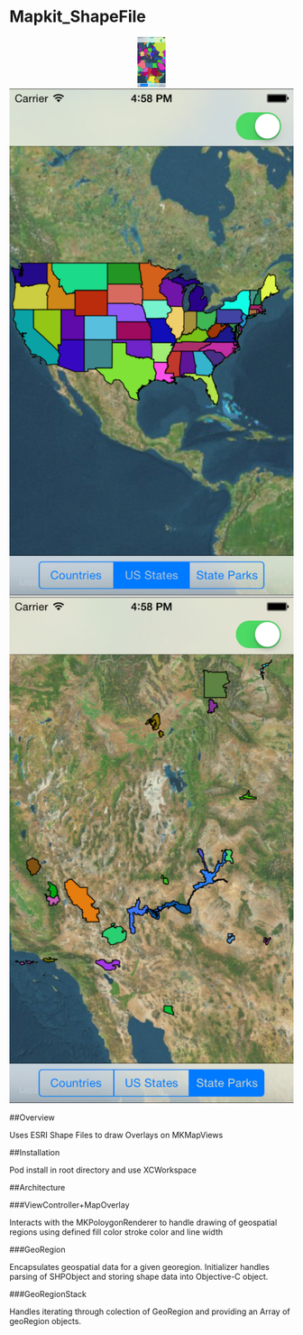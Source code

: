 Mapkit_ShapeFile
================

<p align="center" >
  <img src="assets/images/country.png" alt="Country" title="Country" width="50">

  <img src="assets/images/state.png" alt="State" title="State">

  <img src="assets/images/statepark.png" alt="State Park" title="State Park">
</p>

##Overview 

Uses ESRI Shape Files to draw Overlays on MKMapViews 

##Installation

Pod install in root directory and use XCWorkspace 

##Architecture

###ViewController+MapOverlay

Interacts with the MKPoloygonRenderer to handle drawing of geospatial regions using defined fill color stroke color and line width 

###GeoRegion

Encapsulates geospatial data for a given georegion. Initializer handles parsing of SHPObject and storing shape data into Objective-C object.  

###GeoRegionStack

Handles iterating through colection of GeoRegion and providing an Array of geoRegion objects.  
